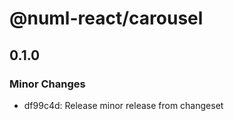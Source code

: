 # @numl-react/carousel

## 0.1.0

### Minor Changes

- df99c4d: Release minor release from changeset
